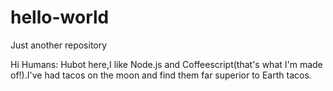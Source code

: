 # hello-world
Just another repository

Hi Humans:
Hubot here,I like Node.js and Coffeescript(that's what I'm made of!).I've had tacos on the moon and find them far superior to Earth tacos.
